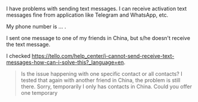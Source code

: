 I have problems with sending text messages. I can receive activation text messages fine from application like Telegram and WhatsApp, etc.

My phone number is ... .

I sent one message to one of my friends in China, but s/he doesn't receive the text message.

I checked https://tello.com/help_center/i-cannot-send-receive-text-messages-how-can-i-solve-this?_language=en.
> Is the issue happening with one specific contact or all contacts? 
I tested that again with another friend in China, the problem is still there. Sorry, temporarily I only has contacts in China. Could you offer one temporary